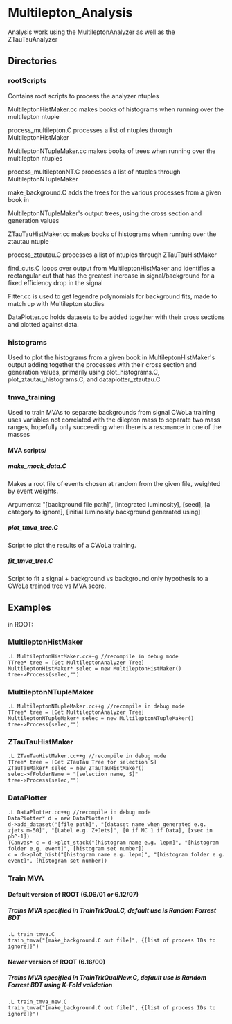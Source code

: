 # Multilepton_Analysis
Analysis work using the MultileptonAnalyzer as well as the ZTauTauAnalyzer

## Directories
### rootScripts
Contains root scripts to process the analyzer ntuples

MultileptonHistMaker.cc makes books of histograms when running over the multilepton ntuple

process_multilepton.C processes a list of ntuples through MultileptonHistMaker

MultileptonNTupleMaker.cc makes books of trees when running over the multilepton ntuples

process_multileptonNT.C processes a list of ntuples through MultileptonNTupleMaker

make_background.C adds the trees for the various processes from a given book in

MultileptonNTupleMaker's output trees, using the cross section and generation values

ZTauTauHistMaker.cc makes books of histograms when running over the ztautau ntuple

process_ztautau.C processes a list of ntuples through ZTauTauHistMaker

find_cuts.C loops over output from MultileptonHistMaker and identifies a rectangular
cut that has the greatest increase in signal/background for a fixed efficiency drop
in the signal

Fitter.cc is used to get legendre polynomials for background fits, made to match up
with Multilepton studies

DataPlotter.cc holds datasets to be added together with their cross sections and plotted
against data.

### histograms
Used to plot the histograms from a given book in MultileptonHistMaker's output
adding together the processes with their cross section and generation values, primarily
using plot_histograms.C, plot_ztautau_histograms.C, and dataplotter_ztautau.C

### tmva_training
Used to train MVAs to separate backgrounds from signal
CWoLa training uses variables not correlated with the dilepton mass to separate two mass ranges,
hopefully only succeeding when there is a resonance in one of the masses

#### MVA scripts/
##### make_mock_data.C

Makes a root file of events chosen at random from the given file, weighted by event weights.

Arguments: "[background file path]", [integrated luminosity], [seed], [a category to ignore],
[initial luminosity background generated using]

##### plot_tmva_tree.C

Script to plot the results of a CWoLa training.

##### fit_tmva_tree.C

Script to fit a signal + background vs background only hypothesis to a CWoLa trained tree vs MVA score.


## Examples

in ROOT:
### MultileptonHistMaker
```
.L MultileptonHistMaker.cc++g //recompile in debug mode
TTree* tree = [Get MultileptonAnalyzer Tree]
MultileptonHistMaker* selec = new MultileptonHistMaker()
tree->Process(selec,"")
```

### MultileptonNTupleMaker
```
.L MultileptonNTupleMaker.cc++g //recompile in debug mode
TTree* tree = [Get MultileptonAnalyzer Tree]
MultileptonNTupleMaker* selec = new MultileptonNTupleMaker()
tree->Process(selec,"")
  ```
  
### ZTauTauHistMaker
```
.L ZTauTauHistMaker.cc++g //recompile in debug mode
TTree* tree = [Get ZTauTau Tree for selection S]
ZTauTauMaker* selec = new ZTauTauHistMaker()
selec->fFolderName = "[selection name, S]"
tree->Process(selec,"")
```

### DataPlotter
```
.L DataPlotter.cc++g //recompile in debug mode
DataPlotter* d = new DataPlotter()
d->add_dataset("[file path]", "[dataset name when generated e.g. zjets_m-50]", "[Label e.g. Z+Jets]", [0 if MC 1 if Data], [xsec in pb^-1])
TCanvas* c = d->plot_stack("[histogram name e.g. lepm]", "[histogram folder e.g. event]", [histogram set number])
c = d->plot_hist("[histogram name e.g. lepm]", "[histogram folder e.g. event]", [histogram set number])
```

### Train MVA

#### Default version of ROOT (6.06/01 or 6.12/07)

##### Trains MVA specified in TrainTrkQual.C, default use is Random Forrest BDT
```
.L train_tmva.C
train_tmva("[make_background.C out file]", {[list of process IDs to ignore]}")
```

#### Newer version of ROOT (6.16/00)

##### Trains MVA specified in TrainTrkQualNew.C, default use is Random Forrest BDT using K-Fold validation
```
.L train_tmva_new.C
train_tmva("[make_background.C out file]", {[list of process IDs to ignore]}")
```


 

